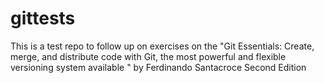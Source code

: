 # gittests
This is a test repo to follow up on exercises on the "Git Essentials: Create, merge, and distribute code with Git, the most powerful and flexible versioning system available " by Ferdinando Santacroce Second Edition
